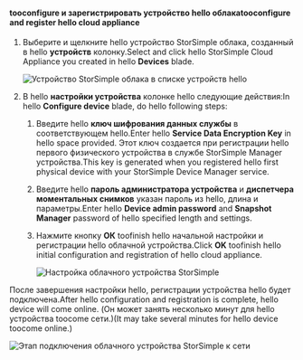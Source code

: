 #### <a name="tooconfigure-and-register-hello-cloud-appliance"></a><span data-ttu-id="de82e-101">tooconfigure и зарегистрировать устройство hello облака</span><span class="sxs-lookup"><span data-stu-id="de82e-101">tooconfigure and register hello cloud appliance</span></span>

1. <span data-ttu-id="de82e-102">Выберите и щелкните hello устройство StorSimple облака, созданный в hello **устройств** колонку.</span><span class="sxs-lookup"><span data-stu-id="de82e-102">Select and click hello StorSimple Cloud Appliance you created in hello **Devices** blade.</span></span>

    ![Устройство StorSimple облака в списке устройств hello](./media/storsimple-8000-create-cloud-appliance-u2/sca-create3.png)
2. <span data-ttu-id="de82e-104">В hello **настройки устройства** колонке hello следующие действия:</span><span class="sxs-lookup"><span data-stu-id="de82e-104">In hello **Configure device** blade, do hello following steps:</span></span>
    
    1. <span data-ttu-id="de82e-105">Введите hello **ключ шифрования данных службы** в соответствующем hello.</span><span class="sxs-lookup"><span data-stu-id="de82e-105">Enter hello **Service Data Encryption Key** in hello space provided.</span></span> <span data-ttu-id="de82e-106">Этот ключ создается при регистрации hello первого физического устройства в службе StorSimple Manager устройства.</span><span class="sxs-lookup"><span data-stu-id="de82e-106">This key is generated when you registered hello first physical device with your StorSimple Device Manager service.</span></span>

    2. <span data-ttu-id="de82e-107">Введите hello **пароль администратора устройства** и **диспетчера моментальных снимков** указан пароль из hello, длина и параметры.</span><span class="sxs-lookup"><span data-stu-id="de82e-107">Enter hello **Device admin password** and **Snapshot Manager** password of hello specified length and settings.</span></span>

    3. <span data-ttu-id="de82e-108">Нажмите кнопку **ОК** toofinish hello начальной настройки и регистрации hello облачной устройства.</span><span class="sxs-lookup"><span data-stu-id="de82e-108">Click **OK** toofinish hello initial configuration and registration of hello cloud appliance.</span></span>
    
        ![Настройка облачного устройства StorSimple](./media/storsimple-8000-configure-register-cloud-appliance/sca-configure1.png)

<span data-ttu-id="de82e-110">После завершения настройки hello, регистрации устройства hello будет подключена.</span><span class="sxs-lookup"><span data-stu-id="de82e-110">After hello configuration and registration is complete, hello device will come online.</span></span> <span data-ttu-id="de82e-111">(Он может занять несколько минут для hello устройства toocome сети.)</span><span class="sxs-lookup"><span data-stu-id="de82e-111">(It may take several minutes for hello device toocome online.)</span></span>

![Этап подключения облачного устройства StorSimple к сети](./media/storsimple-8000-configure-register-cloud-appliance/sca-configure2.png)

